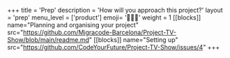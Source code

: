 +++
title = 'Prep'
description = 'How will you approach this project?'
layout = 'prep'
menu_level = ['product']
emoji= '🧑🏿‍💻'
weight = 1
[[blocks]]
name="Planning and organising your project"
src="https://github.com/Migracode-Barcelona/Project-TV-Show/blob/main/readme.md"
[[blocks]]
name="Setting up"
src="https://github.com/CodeYourFuture/Project-TV-Show/issues/4"
+++
